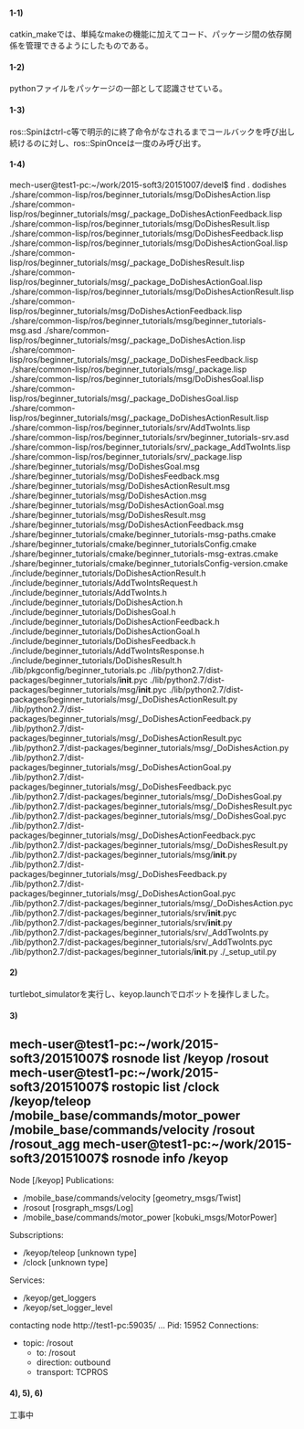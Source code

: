 #### 1-1)
catkin_makeでは、単純なmakeの機能に加えてコード、パッケージ間の依存関係を管理できるようにしたものである。

#### 1-2)
pythonファイルをパッケージの一部として認識させている。

#### 1-3)
ros::Spinはctrl-c等で明示的に終了命令がなされるまでコールバックを呼び出し続けるのに対し、ros::SpinOnceは一度のみ呼び出す。

#### 1-4)
mech-user@test1-pc:~/work/2015-soft3/20151007/devel$ find . dodishes
./share/common-lisp/ros/beginner_tutorials/msg/DoDishesAction.lisp
./share/common-lisp/ros/beginner_tutorials/msg/_package_DoDishesActionFeedback.lisp
./share/common-lisp/ros/beginner_tutorials/msg/DoDishesResult.lisp
./share/common-lisp/ros/beginner_tutorials/msg/DoDishesFeedback.lisp
./share/common-lisp/ros/beginner_tutorials/msg/DoDishesActionGoal.lisp
./share/common-lisp/ros/beginner_tutorials/msg/_package_DoDishesResult.lisp
./share/common-lisp/ros/beginner_tutorials/msg/_package_DoDishesActionGoal.lisp
./share/common-lisp/ros/beginner_tutorials/msg/DoDishesActionResult.lisp
./share/common-lisp/ros/beginner_tutorials/msg/DoDishesActionFeedback.lisp
./share/common-lisp/ros/beginner_tutorials/msg/beginner_tutorials-msg.asd
./share/common-lisp/ros/beginner_tutorials/msg/_package_DoDishesAction.lisp
./share/common-lisp/ros/beginner_tutorials/msg/_package_DoDishesFeedback.lisp
./share/common-lisp/ros/beginner_tutorials/msg/_package.lisp
./share/common-lisp/ros/beginner_tutorials/msg/DoDishesGoal.lisp
./share/common-lisp/ros/beginner_tutorials/msg/_package_DoDishesGoal.lisp
./share/common-lisp/ros/beginner_tutorials/msg/_package_DoDishesActionResult.lisp
./share/common-lisp/ros/beginner_tutorials/srv/AddTwoInts.lisp
./share/common-lisp/ros/beginner_tutorials/srv/beginner_tutorials-srv.asd
./share/common-lisp/ros/beginner_tutorials/srv/_package_AddTwoInts.lisp
./share/common-lisp/ros/beginner_tutorials/srv/_package.lisp
./share/beginner_tutorials/msg/DoDishesGoal.msg
./share/beginner_tutorials/msg/DoDishesFeedback.msg
./share/beginner_tutorials/msg/DoDishesActionResult.msg
./share/beginner_tutorials/msg/DoDishesAction.msg
./share/beginner_tutorials/msg/DoDishesActionGoal.msg
./share/beginner_tutorials/msg/DoDishesResult.msg
./share/beginner_tutorials/msg/DoDishesActionFeedback.msg
./share/beginner_tutorials/cmake/beginner_tutorials-msg-paths.cmake
./share/beginner_tutorials/cmake/beginner_tutorialsConfig.cmake
./share/beginner_tutorials/cmake/beginner_tutorials-msg-extras.cmake
./share/beginner_tutorials/cmake/beginner_tutorialsConfig-version.cmake
./include/beginner_tutorials/DoDishesActionResult.h
./include/beginner_tutorials/AddTwoIntsRequest.h
./include/beginner_tutorials/AddTwoInts.h
./include/beginner_tutorials/DoDishesAction.h
./include/beginner_tutorials/DoDishesGoal.h
./include/beginner_tutorials/DoDishesActionFeedback.h
./include/beginner_tutorials/DoDishesActionGoal.h
./include/beginner_tutorials/DoDishesFeedback.h
./include/beginner_tutorials/AddTwoIntsResponse.h
./include/beginner_tutorials/DoDishesResult.h
./lib/pkgconfig/beginner_tutorials.pc
./lib/python2.7/dist-packages/beginner_tutorials/__init__.pyc
./lib/python2.7/dist-packages/beginner_tutorials/msg/__init__.pyc
./lib/python2.7/dist-packages/beginner_tutorials/msg/_DoDishesActionResult.py
./lib/python2.7/dist-packages/beginner_tutorials/msg/_DoDishesActionFeedback.py
./lib/python2.7/dist-packages/beginner_tutorials/msg/_DoDishesActionResult.pyc
./lib/python2.7/dist-packages/beginner_tutorials/msg/_DoDishesAction.py
./lib/python2.7/dist-packages/beginner_tutorials/msg/_DoDishesActionGoal.py
./lib/python2.7/dist-packages/beginner_tutorials/msg/_DoDishesFeedback.pyc
./lib/python2.7/dist-packages/beginner_tutorials/msg/_DoDishesGoal.py
./lib/python2.7/dist-packages/beginner_tutorials/msg/_DoDishesResult.pyc
./lib/python2.7/dist-packages/beginner_tutorials/msg/_DoDishesGoal.pyc
./lib/python2.7/dist-packages/beginner_tutorials/msg/_DoDishesActionFeedback.pyc
./lib/python2.7/dist-packages/beginner_tutorials/msg/_DoDishesResult.py
./lib/python2.7/dist-packages/beginner_tutorials/msg/__init__.py
./lib/python2.7/dist-packages/beginner_tutorials/msg/_DoDishesFeedback.py
./lib/python2.7/dist-packages/beginner_tutorials/msg/_DoDishesActionGoal.pyc
./lib/python2.7/dist-packages/beginner_tutorials/msg/_DoDishesAction.pyc
./lib/python2.7/dist-packages/beginner_tutorials/srv/__init__.pyc
./lib/python2.7/dist-packages/beginner_tutorials/srv/__init__.py
./lib/python2.7/dist-packages/beginner_tutorials/srv/_AddTwoInts.py
./lib/python2.7/dist-packages/beginner_tutorials/srv/_AddTwoInts.pyc
./lib/python2.7/dist-packages/beginner_tutorials/__init__.py
./_setup_util.py

#### 2)
turtlebot_simulatorを実行し、keyop.launchでロボットを操作しました。

#### 3)
mech-user@test1-pc:~/work/2015-soft3/20151007$ rosnode list
/keyop
/rosout
mech-user@test1-pc:~/work/2015-soft3/20151007$ rostopic list
/clock
/keyop/teleop
/mobile_base/commands/motor_power
/mobile_base/commands/velocity
/rosout
/rosout_agg
mech-user@test1-pc:~/work/2015-soft3/20151007$ rosnode info /keyop 
--------------------------------------------------------------------------------
Node [/keyop]
Publications: 
 * /mobile_base/commands/velocity [geometry_msgs/Twist]
 * /rosout [rosgraph_msgs/Log]
 * /mobile_base/commands/motor_power [kobuki_msgs/MotorPower]

Subscriptions: 
 * /keyop/teleop [unknown type]
 * /clock [unknown type]

Services: 
 * /keyop/get_loggers
 * /keyop/set_logger_level


contacting node http://test1-pc:59035/ ...
Pid: 15952
Connections:
 * topic: /rosout
    * to: /rosout
    * direction: outbound
    * transport: TCPROS

#### 4), 5), 6)
工事中